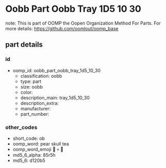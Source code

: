 # Oobb Part Oobb Tray 1D5 10 30  

note: This is part of OOMP the Oopen Organization Method For Parts. For more details: https://github.com/oomlout/oomp_base

##  part details





### id
* oomp_id: oobb_part_oobb_tray_1d5_10_30
  * classification: oobb
  * type: part
  * size: oobb
  * color: 
  * description_main: tray_1d5_10_30
  * description_extra: 
  * manufacturer: 
  * part_number: 

### other_codes
* short_code: ob
* oomp_word: pear skull tea
* oomp_word_emoji :pear: :skull: :tea:
* md5_6_alpha: 85r5h
* md5_6: d120b5